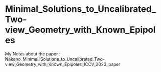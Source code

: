 # Minimal_Solutions_to_Uncalibrated_Two-view_Geometry_with_Known_Epipoles
My Notes about the paper : Nakano_Minimal_Solutions_to_Uncalibrated_Two-view_Geometry_with_Known_Epipoles_ICCV_2023_paper
